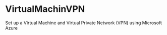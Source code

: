 # VirtualMachinVPN
Set up a Virtual Machine and Virtual Private Network (VPN) using Microsoft Azure
